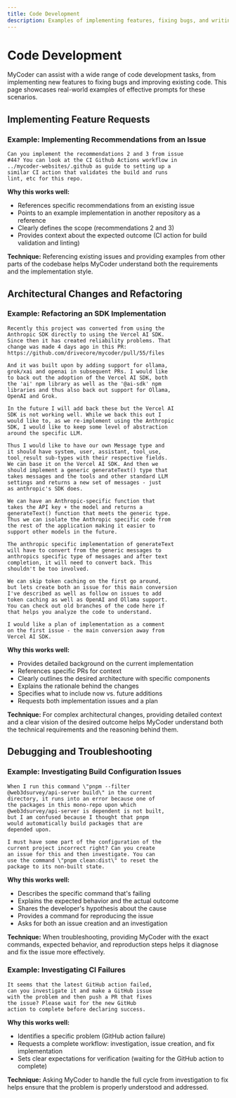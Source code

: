 ```yaml
---
title: Code Development
description: Examples of implementing features, fixing bugs, and writing tests
---
```


# Code Development

MyCoder can assist with a wide range of code development tasks, from implementing new features to fixing bugs and improving existing code. This page showcases real-world examples of effective prompts for these scenarios.

## Implementing Feature Requests

### Example: Implementing Recommendations from an Issue

```
Can you implement the recommendations 2 and 3 from issue
#44? You can look at the CI Github Actions workflow in
../mycoder-websites/.github as guide to setting up a
similar CI action that validates the build and runs
lint, etc for this repo.
```

**Why this works well:**
- References specific recommendations from an existing issue
- Points to an example implementation in another repository as a reference
- Clearly defines the scope (recommendations 2 and 3)
- Provides context about the expected outcome (CI action for build validation and linting)

**Technique:** Referencing existing issues and providing examples from other parts of the codebase helps MyCoder understand both the requirements and the implementation style.

## Architectural Changes and Refactoring

### Example: Refactoring an SDK Implementation

```
Recently this project was converted from using the
Anthropic SDK directly to using the Vercel AI SDK.
Since then it has created reliability problems. That
change was made 4 days ago in this PR:
https://github.com/drivecore/mycoder/pull/55/files

And it was built upon by adding support for ollama,
grok/xai and openai in subsequent PRs. I would like
to back out the adoption of the Vercel AI SDK, both
the 'ai' npm library as well as the '@ai-sdk' npm
libraries and thus also back out support for Ollama,
OpenAI and Grok.

In the future I will add back these but the Vercel AI
SDK is not working well. While we back this out I
would like to, as we re-implement using the Anthropic
SDK, I would like to keep some level of abstraction
around the specific LLM.

Thus I would like to have our own Message type and
it should have system, user, assistant, tool_use,
tool_result sub-types with their respective fields.
We can base it on the Vercel AI SDK. And then we
should implement a generic generateText() type that
takes messages and the tools and other standard LLM
settings and returns a new set of messages - just
as anthropic's SDK does.

We can have an Anthropic-specific function that
takes the API key + the model and returns a
generateText() function that meets the generic type.
Thus we can isolate the Anthropic specific code from
the rest of the application making it easier to
support other models in the future.

The anthropic specific implementation of generateText
will have to convert from the generic messages to
anthropics specific type of messages and after text
completion, it will need to convert back. This
shouldn't be too involved.

We can skip token caching on the first go around,
but lets create both an issue for this main conversion
I've described as well as follow on issues to add
token caching as well as OpenAI and Ollama support.
You can check out old branches of the code here if
that helps you analyze the code to understand.

I would like a plan of implementation as a comment
on the first issue - the main conversion away from
Vercel AI SDK.
```

**Why this works well:**
- Provides detailed background on the current implementation
- References specific PRs for context
- Clearly outlines the desired architecture with specific components
- Explains the rationale behind the changes
- Specifies what to include now vs. future additions
- Requests both implementation issues and a plan

**Technique:** For complex architectural changes, providing detailed context and a clear vision of the desired outcome helps MyCoder understand both the technical requirements and the reasoning behind them.

## Debugging and Troubleshooting

### Example: Investigating Build Configuration Issues

```
When I run this command \"pnpm --filter
@web3dsurvey/api-server build\" in the current
directory, it runs into an error because one of
the packages in this mono-repo upon which
@web3dsurvey/api-server is dependent is not built,
but I am confused because I thought that pnpm
would automatically build packages that are
depended upon.

I must have some part of the configuration of the
current project incorrect right? Can you create
an issue for this and then investigate. You can
use the command \"pnpm clean:dist\" to reset the
package to its non-built state.
```

**Why this works well:**
- Describes the specific command that's failing
- Explains the expected behavior and the actual outcome
- Shares the developer's hypothesis about the cause
- Provides a command for reproducing the issue
- Asks for both an issue creation and an investigation

**Technique:** When troubleshooting, providing MyCoder with the exact commands, expected behavior, and reproduction steps helps it diagnose and fix the issue more effectively.

### Example: Investigating CI Failures

```
It seems that the latest GitHub action failed,
can you investigate it and make a GitHub issue
with the problem and then push a PR that fixes
the issue? Please wait for the new GitHub
action to complete before declaring success.
```

**Why this works well:**
- Identifies a specific problem (GitHub action failure)
- Requests a complete workflow: investigation, issue creation, and fix implementation
- Sets clear expectations for verification (waiting for the GitHub action to complete)

**Technique:** Asking MyCoder to handle the full cycle from investigation to fix helps ensure that the problem is properly understood and addressed.


